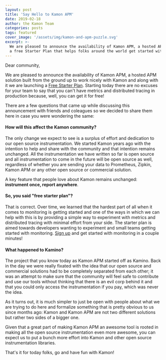```yaml
---
layout: post
title: 'Say Hello to Kamon APM'
date: 2019-02-18
author: the Kamon Team
categories: posts
tags: featured
cover_image: '/assets/img/kamon-and-apm-puzzle.svg'
excerpt: >-
  We are pleased to announce the availability of Kamon APM, a hosted APM solution built to work nicely with Kamon and
  a free Starter Plan that helps folks around the world get started with monitoring in no time.
---
```


Dear community,

We are pleased to announce the availability of Kamon APM, a hosted APM solution built from the ground up to work nicely
with Kamon and along with it we are launching a [Free Starter Plan][pricing]. Starting today there are no excuses
for your team to say that you can't have metrics and distributed tracing in production because, well, you can get it for
free!

There are a few questions that came up while discussing this announcement with friends and coleagues so we decided to
share them here in case you were wondering the same:


#### How will this affect the Kamon community?

The only change we expect to see is a surplus of effort and dedication to our open source instrumentation. We started
Kamon years ago with the intention to help and share with the community and that intention remains unchanged. All the
instrumentation we have written so far is open source and all instrumentation to come in the future will be open source
as well, regardless of whether you are sending your data to Prometheus, Zipkin, Kamon APM or any other open source or
commercial solution.

A key feature that people love about Kamon remains unchanged: __instrument once, report anywhere__.


#### So, you said "free starter plan"?

That is correct. Over time, we learned that the hardest part of all when it comes to monitoring is getting started and
one of the ways in which we can help with this is by providing a simple way to experiment with metrics and distributed
tracing with minimal effort from your side. The starter plan is aimed towards developers wanting to experiment and small
teams getting started with monitoring. [Sign up][sign up] and get started with monitoring in a couple minutes!


#### What happened to Kamino?

The project that you know today as Kamon APM started off as Kamino. Back in the day we were really fixated with the idea
that our open source and commercial solutions had to be completely separated from each other; it was an attempt to make
sure that the community will feel safe to contribute and use our tools without thinking that there is an evil corp
behind it and that you could only access the instrumentation if you pay, which was never the idea.

As it turns out, it is much simpler to just be open with people about what we are trying to do here and formalize
something that is pretty obvious to us since months ago: Kamon and Kamon APM are not two different solutions but rather
two sides of a bigger one.

Given that a great part of making Kamon APM an awesome tool is rooted in making all the open source instrumentation even
more awesome, you can expect us to put a bunch more effort into Kamon and other open source instrumentation libraries.

That's it for today folks, go and have fun with Kamon!






[pricing]: /apm/pricing/
[sign up]: https://apm.kamon.io/signup
